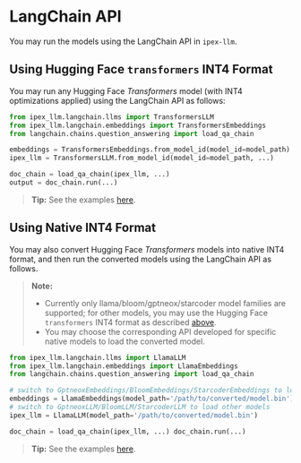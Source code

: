 # LangChain API 

You may run the models using the LangChain API in `ipex-llm`. 

## Using Hugging Face `transformers` INT4 Format 

You may run any Hugging Face *Transformers* model (with INT4 optimizations applied) using the LangChain API as follows: 

```python 
from ipex_llm.langchain.llms import TransformersLLM 
from ipex_llm.langchain.embeddings import TransformersEmbeddings 
from langchain.chains.question_answering import load_qa_chain 

embeddings = TransformersEmbeddings.from_model_id(model_id=model_path) 
ipex_llm = TransformersLLM.from_model_id(model_id=model_path, ...) 

doc_chain = load_qa_chain(ipex_llm, ...) 
output = doc_chain.run(...) 
``` 

> **Tip:** 
 See the examples [here](https://github.com/intel-analytics/ipex-llm/tree/main/python/llm/example/CPU/LangChain/transformers_int4). 
 
 ## Using Native INT4 Format 
 
 You may also convert Hugging Face *Transformers* models into native INT4 format, and then run the converted models using the LangChain API as follows. 
 
 > **Note:** 
 > * Currently only llama/bloom/gptneox/starcoder model families are supported; for other models, you may use the Hugging Face `transformers` INT4 format as described [above](./langchain_api.html#using-hugging-face-transformers-int4-format). 
 > * You may choose the corresponding API developed for specific native models to load the converted model. 


 


 ```python 
 from ipex_llm.langchain.llms import LlamaLLM 
 from ipex_llm.langchain.embeddings import LlamaEmbeddings 
 from langchain.chains.question_answering import load_qa_chain 
 
 # switch to GptneoxEmbeddings/BloomEmbeddings/StarcoderEmbeddings to load other models 
 embeddings = LlamaEmbeddings(model_path='/path/to/converted/model.bin') 
 # switch to GptneoxLLM/BloomLLM/StarcoderLLM to load other models 
 ipex_llm = LlamaLLM(model_path='/path/to/converted/model.bin') 
 
 doc_chain = load_qa_chain(ipex_llm, ...) doc_chain.run(...) 
 ``` 
 
 > **Tip:** 
 > See the examples [here](https://github.com/intel-analytics/ipex-llm/tree/main/python/llm/example/CPU/LangChain/native_int4). 